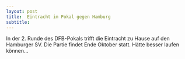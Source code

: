 ```yaml
---
layout: post
title:  Eintracht im Pokal gegen Hamburg
subtitle:  
---
```


In der 2. Runde des DFB-Pokals trifft die Eintracht zu Hause auf den Hamburger SV. Die Partie findet Ende Oktober statt. Hätte besser laufen können...



